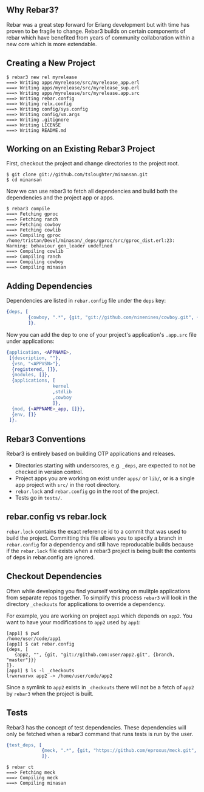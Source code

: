 ## Why Rebar3?

Rebar was a great step forward for Erlang development but with time has proven to be fragile to change. Rebar3 builds on certain components of rebar which have benefited from years of community collaboration within a new core which is more extendable.

## Creating a New Project

```shell
$ rebar3 new rel myrelease
===> Writing apps/myrelease/src/myrelease_app.erl
===> Writing apps/myrelease/src/myrelease_sup.erl
===> Writing apps/myrelease/src/myrelease.app.src
===> Writing rebar.config
===> Writing relx.config
===> Writing config/sys.config
===> Writing config/vm.args
===> Writing .gitignore
===> Writing LICENSE
===> Writing README.md
```

## Working on an Existing Rebar3 Project

First, checkout the project and change directories to the project root.

```shell
$ git clone git://github.com/tsloughter/minansan.git
$ cd minansan
```

Now we can use rebar3 to fetch all dependencies and build both the dependencies and the project app or apps.

```shell
$ rebar3 compile
===> Fetching gproc
===> Fetching ranch
===> Fetching cowboy
===> Fetching cowlib
===> Compiling gproc
/home/tristan/Devel/minasan/_deps/gproc/src/gproc_dist.erl:23: Warning: behaviour gen_leader undefined
===> Compiling cowlib
===> Compiling ranch
===> Compiling cowboy
===> Compiling minasan
```

## Adding Dependencies

Dependencies are listed in `rebar.config` file under the `deps` key:

```erlang
{deps, [
        {cowboy, ".*", {git, "git://github.com/ninenines/cowboy.git", {tag, "1.0.0"}}}
        ]}.
```

Now you can add the dep to one of your project's application's `.app.src` file under applications:

```erlang
{application, <APPNAME>,
 [{description, ""},
  {vsn, "<APPVSN>"},
  {registered, []},
  {modules, []},
  {applications, [
                 kernel
                 ,stdlib
                 ,cowboy
                 ]},
  {mod, {<APPNAME>_app, []}},
  {env, []}
 ]}.
```

## Rebar3 Conventions

Rebar3 is entirely based on building OTP applications and releases.

* Directories starting with underscores, e.g. `_deps`, are expected to not be checked in version control.
* Project apps you are working on exist under `apps/` or `lib/`, or is a single app project with `src/` in the root directory.
* `rebar.lock` and `rebar.config` go in the root of the project.
* Tests go in `tests/`.

## rebar.config vs rebar.lock

`rebar.lock` contains the exact reference id to a commit that was used to build the project. Committing this file allows you to specify a branch in `rebar.config` for a dependency and still have reproducable builds because if the `rebar.lock` file exists when a rebar3 project is being built the contents of deps in rebar.config are ignored.

## Checkout Dependencies

Often while developing you find yourself working on mulitple applications from separate repos together. To simplify this process `rebar3` will look in the directory `_checkouts` for applications to override a dependency.

For example, you are working on project `app1` which depends on `app2`. You want to have your modifications to `app2` used by `app1`:

```shell
[app1] $ pwd
/home/user/code/app1
[app1] $ cat rebar.config
{deps, [
   {app2, "", {git, "git://github.com:user/app2.git", {branch, "master"}}}
]}.
[app1] $ ls -l _checkouts
lrwxrwxrwx app2 -> /home/user/code/app2
```

Since a symlink to `app2` exists in `_checkouts` there will not be a fetch of `app2` by `rebar3` when the project is built.

## Tests

Rebar3 has the concept of test dependencies. These dependencies will only be fetched when a rebar3 command that runs tests is run by the user.

```erlang
{test_deps, [
             {meck, ".*", {git, "https://github.com/eproxus/meck.git", {tag, "0.8"}}}
             ]}.
```

```shell
$ rebar ct
===> Fetching meck
===> Compiling meck
===> Compiling minasan
```
